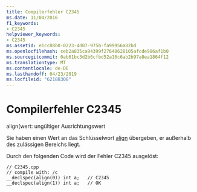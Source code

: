 ```yaml
---
title: Compilerfehler C2345
ms.date: 11/04/2016
f1_keywords:
- C2345
helpviewer_keywords:
- C2345
ms.assetid: e1cc88b0-0223-4d07-975b-fa99956a82bd
ms.openlocfilehash: ceb2a835ca94399f27640628105afcde986af1b0
ms.sourcegitcommit: 0ab61bc3d2b6cfbd52a16c6ab2b97a8ea1864f12
ms.translationtype: MT
ms.contentlocale: de-DE
ms.lasthandoff: 04/23/2019
ms.locfileid: "62188308"
---
```

# <a name="compiler-error-c2345"></a>Compilerfehler C2345

align(wert: ungültiger Ausrichtungswert

Sie haben einen Wert an das Schlüsselwort [align](../../cpp/align-cpp.md) übergeben, er außerhalb des zulässigen Bereichs liegt.

Durch den folgenden Code wird der Fehler C2345 ausgelöst:

```
// C2345.cpp
// compile with: /c
__declspec(align(0)) int a;   // C2345
__declspec(align(1)) int a;   // OK
```